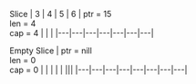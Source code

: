 
Slice
| 3 | 4 | 5 | 6 | ptr = 15 <br> len = 4 <br> cap = 4 |  | |
|---|---|---|---|---|---|---|


Empty Slice
| ptr = nill <br> len = 0 <br> cap = 0 |  |  |  |  |  |||
|---|---|---|---|---|---|---|---|
        
